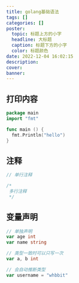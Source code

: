 ```yaml
---
title: golang基础语法
tags: []
categories: []
poster:
  topic: 标题上方的小字
  headline: 大标题
  caption: 标题下方的小字
  color: 标题颜色
date: 2022-12-04 16:02:15
description:
cover:
banner:
---
```


## 打印内容

```go
package main
import "fmt"

func main () {
  fmt.Println("hello")
}
```

## 注释

```go
// 单行注释

/*
 多行注释
 */
```

## 变量声明

```go
// 单独声明
var age int
var name string

// 类型一致时可以只写一次
var a, b int

// 会自动推断类型
var username = "whbbit"
```
